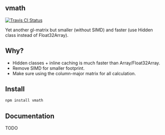 ## vmath

[![Travis CI Status](https://travis-ci.org/gamedev-js/vmath.svg?branch=master)](https://travis-ci.org/gamedev-js/vmath)

Yet another gl-matrix but smaller (without SIMD) and faster (use Hidden class instead of Float32Array).

## Why?

  - Hidden classes + inline caching is much faster than Array/Float32Array.
  - Remove SIMD for smaller footprint.
  - Make sure using the column-major matrix for all calculation.

## Install

```bash
npm install vmath
```

## Documentation

TODO
